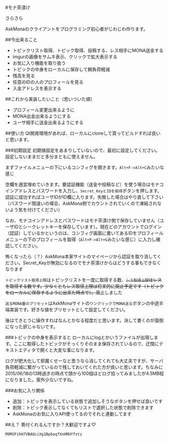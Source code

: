 #モナ茶漬け

さらさら


AskMonaのクライアントをプログラミング初心者がじわじわ作ります。




##今出来ること
- トピックリスト取得、トピック取得、投稿する、レス相手にMONA送金する
- imgurの画像をサムネ表示、クリックで拡大表示する
- お気に入り機能を取り扱う
- トピックの中身をローカルに保存して鯖負荷軽減
- 残高を見る
- 任意のIDの人のプロフィールを見る
- 入金アドレスを表示する

##これから実装したいこと（思いついた順）
- プロフィール変更出来るように
- MONA出金出来るようにする
- ユーザ相手に送金出来るようにする

##使い方
Qt開発環境があれば、ローカルにcloneして貰ってビルドすれば良いと思います。

###初期設定
初期値設定をあまりしていないので、最初に設定してください。設定しないままだと多分まともに使えません。

まずファイルメニューの下にいるコンフィグを開きます。`Alt+F->Alt+C`みたいな感じ

空欄を適宜埋めていきます。要認証機能（送金や投稿など）を使う場合はモナコインアドレスとパスワードを入力し、`Secret_KeyとIDを取得`ボタンを押します。認証に成功すればユーザIDがID欄に入ります。失敗した場合はやり直して下さい（パスワード間違いの場合、AskMona側でカウントされていくので凍結されないよう気を付けてください）

なお、モナコインアドレスとパスワードはモナ茶漬け側で保存していません（ユーザIDとシークレットキーを保存しています）。現在どのアカウントでログイン（認証）しているかというのは、コンフィグ画面に書いてあるIDをプロフィールメニューの下のプロフィールを取得（`Alt+P->Alt+G`みたいな感じ）に入力し確認してください。

怖くなったら（？）AskMona本家サイトのマイページから認証を取り消してください。Secret_Keyが無効になるのでモナ茶漬けからはどうする事もできなくなります

`トピックリスト取得上限`はトピックリストを一度に取得する数、~~`レス取得上限`はレスを取得する数です。少なくともレス取得上限は将来的に廃止予定です（トピックをローカルに保存するように出来た時点で）。~~廃止しました

`送るMONA量のプリセット`はAskMonaサイトの`ワンクリックでMONA送る`ボタンの中途半端実装です。好きな値をプリセットとして設定してください。

後はてきとうに操作すればなんとかなる程度だと思います。決して書くのが面倒になった訳じゃないです。

###トピックの中身を表示すると
ローカルにlogとかいうファイルが出現します。ここに取得したトピックがそっくりそのまま保存されているので、迂闊にテキストエディタで開くと大変な事になります。

ログが肥大化して邪魔くせーなと思うなら消してくれても大丈夫ですが、サーバ負荷軽減に繋がっているので残しておいてくれた方が良いと思います。ちなみに2015/06/18の13時過ぎの時点で頭から100個ほどログ拾ってみましたが4.5MB程になりました。案外少ないですね。

###お気に入り関係
- 追加：トピックを表示している状態で追加しそうなボタンを押せば良いです
- 削除：トピック表示してなくてもリストで選択した状態で削除できます
- AskMonaのお気に入りAPI使ってるのでそれと連動してます

##え？
寄付くれるんですか？大歓迎ですよ♡

```
M9MVFihH7VBAUciXg1BpbaqfXnHMUYfvtz
```
